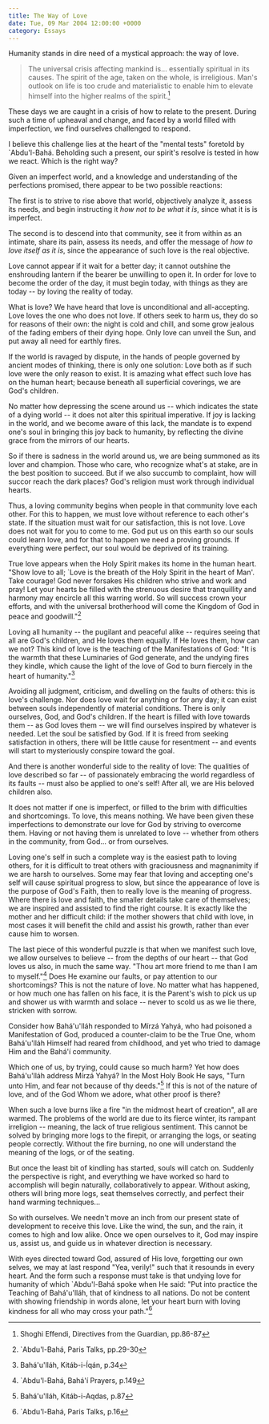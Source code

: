 ```yaml
---
title: The Way of Love
date: Tue, 09 Mar 2004 12:00:00 +0000
category: Essays
---
```


Humanity stands in dire need of a mystical approach: the way of love.

> The universal crisis affecting mankind is... essentially spiritual in
> its causes.  The spirit of the age, taken on the whole, is
> irreligious.  Man's outlook on life is too crude and materialistic to
> enable him to elevate himself into the higher realms of the spirit.[^1]

These days we are caught in a crisis of how to relate to the present.
During such a time of upheaval and change, and faced by a world filled
with imperfection, we find ourselves challenged to respond.

I believe this challenge lies at the heart of the "mental tests"
foretold by `Abdu'l-Bahá.  Beholding such a present, our spirit's
resolve is tested in how we react.  Which is the right way?

Given an imperfect world, and a knowledge and understanding of the
perfections promised, there appear to be two possible reactions:

The first is to strive to rise above that world, objectively analyze it,
assess its needs, and begin instructing it *how not to be what it is*,
since what it is is imperfect.

The second is to descend into that community, see it from within as an
intimate, share its pain, assess its needs, and offer the message of *how
to love itself as it is*, since the appearance of such love is the real
objective.

Love cannot appear if it wait for a better day; it cannot outshine the
enshrouding lantern if the bearer be unwilling to open it.  In order for
love to become the order of the day, it must begin today, with things as
they are today -- by loving the reality of today.

What is love?  We have heard that love is unconditional and
all-accepting.  Love loves the one who does not love.  If others seek to
harm us, they do so for reasons of their own: the night is cold and
chill, and some grow jealous of the fading embers of their dying hope.
Only love can unveil the Sun, and put away all need for earthly fires.

If the world is ravaged by dispute, in the hands of people governed by
ancient modes of thinking, there is only one solution: Love both as if
such love were the only reason to exist.  It is amazing what effect such
love has on the human heart; because beneath all superficial coverings,
we are God's children.

No matter how depressing the scene around us -- which indicates the
state of a dying world -- it does not alter this spiritual imperative.
If joy is lacking in the world, and we become aware of this lack, the
mandate is to expend one's soul in bringing this joy back to humanity,
by reflecting the divine grace from the mirrors of our hearts.

So if there is sadness in the world around us, we are being summoned as
its lover and champion.  Those who care, who recognize what's at stake,
are in the best position to succeed.  But if we also succumb to
complaint, how will succor reach the dark places?  God's religion must
work through individual hearts.

Thus, a loving community begins when people in that community love each
other.  For this to happen, we must love without reference to each
other's state.  If the situation must wait for our satisfaction, this is
not love.  Love does not wait for you to come to me.  God put us on this
earth so our souls could learn love, and for that to happen we need a
proving grounds.  If everything were perfect, our soul would be deprived
of its training.

True love appears when the Holy Spirit makes its home in the human
heart. "Show love to all; `Love is the breath of the Holy Spirit in the
heart of Man'.  Take courage!  God never forsakes His children who
strive and work and pray!  Let your hearts be filled with the strenuous
desire that tranquillity and harmony may encircle all this warring
world.  So will success crown your efforts, and with the universal
brotherhood will come the Kingdom of God in peace and goodwill."[^2]

Loving all humanity -- the pugilant and peaceful alike -- requires
seeing that all are God's children, and He loves them equally.  If He
loves them, how can we not?  This kind of love is the teaching of the
Manifestations of God: "It is the warmth that these Luminaries of God
generate, and the undying fires they kindle, which cause the light of
the love of God to burn fiercely in the heart of humanity."[^3]

Avoiding all judgment, criticism, and dwelling on the faults of others:
this is love's challenge.  Nor does love wait for anything or for any
day; it can exist between souls independently of material conditions.
There is only ourselves, God, and God's children.  If the heart is
filled with love towards them -- as God loves them -- we will find
ourselves inspired by whatever is needed.  Let the soul be satisfied by
God.  If it is freed from seeking satisfaction in others, there will be
little cause for resentment -- and events will start to mysteriously
conspire toward the goal.

And there is another wonderful side to the reality of love: The
qualities of love described so far -- of passionately embracing the
world regardless of its faults -- must also be applied to one's self!
After all, we are His beloved children also.

It does not matter if one is imperfect, or filled to the brim with
difficulties and shortcomings.  To love, this means nothing.  We have
been given these imperfections to demonstrate our love for God by
striving to overcome them.  Having or not having them is unrelated to
love -- whether from others in the community, from God... or from
ourselves.

Loving one's self in such a complete way is the easiest path to loving
others, for it is difficult to treat others with graciousness and
magnanimity if we are harsh to ourselves.  Some may fear that loving and
accepting one's self will cause spiritual progress to slow, but since
the appearance of love is the purpose of God's Faith, then to really
love is the meaning of progress.  Where there is love and faith, the
smaller details take care of themselves; we are inspired and assisted to
find the right course.  It is exactly like the mother and her difficult
child: if the mother showers that child with love, in most cases it will
benefit the child and assist his growth, rather than ever cause him to
worsen.

The last piece of this wonderful puzzle is that when we manifest such
love, we allow ourselves to believe -- from the depths of our heart --
that God loves us also, in much the same way.  "Thou art more friend to
me than I am to myself."[^4] Does He examine our faults, or pay attention
to our shortcomings?  This is not the nature of love.  No matter what
has happened, or how much one has fallen on his face, it is the Parent's
wish to pick us up and shower us with warmth and solace -- never to
scold us as we lie there, stricken with sorrow.

Consider how Bahá'u'lláh responded to Mírzá Yahyá, who had poisoned a
Manifestation of God, produced a counter-claim to be the True One, whom
Bahá'u'lláh Himself had reared from childhood, and yet who tried to
damage Him and the Bahá'í community.

Which one of us, by trying, could cause so much harm?  Yet how does
Bahá'u'lláh address Mírzá Yahyá?  In the Most Holy Book He says, "Turn
unto Him, and fear not because of thy deeds."[^5] If this is not of the
nature of love, and of the God Whom we adore, what other proof is there?

When such a love burns like a fire "in the midmost heart of creation",
all are warmed.  The problems of the world are due to its fierce winter,
its rampant irreligion -- meaning, the lack of true religious sentiment.
This cannot be solved by bringing more logs to the firepit, or arranging
the logs, or seating people correctly.  Without the fire burning, no one
will understand the meaning of the logs, or of the seating.

But once the least bit of kindling has started, souls will catch on.
Suddenly the perspective is right, and everything we have worked so hard
to accomplish will begin naturally, collaboratively to appear.  Without
asking, others will bring more logs, seat themselves correctly, and
perfect their hand warming techniques...

So with ourselves.  We needn't move an inch from our present state of
development to receive this love.  Like the wind, the sun, and the rain,
it comes to high and low alike.  Once we open ourselves to it, God may
inspire us, assist us, and guide us in whatever direction is necessary.

With eyes directed toward God, assured of His love, forgetting our own
selves, we may at last respond "Yea, verily!" such that it resounds in
every heart.  And the form such a response must take is that undying
love for humanity of which `Abdu'l-Bahá spoke when He said: "Put into
practice the Teaching of Bahá'u'lláh, that of kindness to all nations.
Do not be content with showing friendship in words alone, let your heart
burn with loving kindness for all who may cross your path."[^6]

[^1]:  Shoghi Effendi, Directives from the Guardian, pp.86-87

[^2]:  `Abdu'l-Bahá, Paris Talks, pp.29-30

[^3]:  Bahá'u'lláh, Kitáb-i-Íqán, p.34

[^4]:  `Abdu'l-Bahá, Bahá'í Prayers, p.149

[^5]:  Bahá'u'lláh, Kitáb-i-Aqdas, p.87

[^6]:  `Abdu'l-Bahá, Paris Talks, p.16


